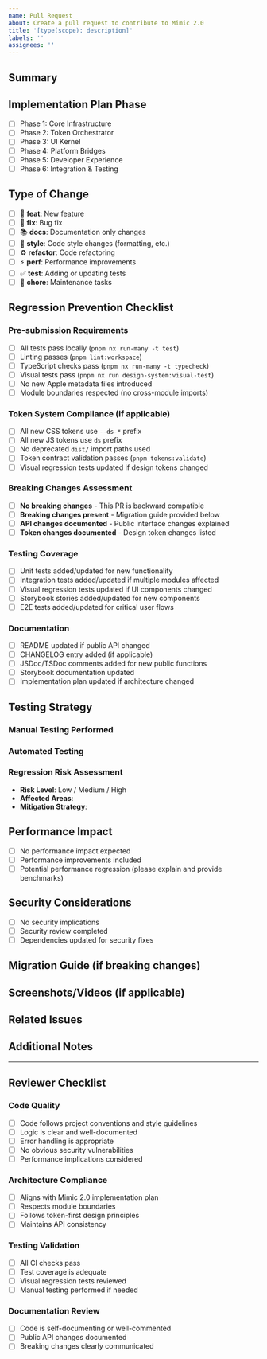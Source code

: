 ```yaml
---
name: Pull Request
about: Create a pull request to contribute to Mimic 2.0
title: '[type(scope): description]'
labels: ''
assignees: ''
---
```


## Summary

<!-- Brief description of what this PR accomplishes and why it's needed -->

## Implementation Plan Phase

<!-- Which phase of the Mimic 2.0 implementation plan does this target? -->

- [ ] Phase 1: Core Infrastructure
- [ ] Phase 2: Token Orchestrator
- [ ] Phase 3: UI Kernel
- [ ] Phase 4: Platform Bridges
- [ ] Phase 5: Developer Experience
- [ ] Phase 6: Integration & Testing

## Type of Change

- [ ] 🚀 **feat**: New feature
- [ ] 🐛 **fix**: Bug fix
- [ ] 📚 **docs**: Documentation only changes
- [ ] 🎨 **style**: Code style changes (formatting, etc.)
- [ ] ♻️ **refactor**: Code refactoring
- [ ] ⚡ **perf**: Performance improvements
- [ ] ✅ **test**: Adding or updating tests
- [ ] 🔧 **chore**: Maintenance tasks

## Regression Prevention Checklist

### Pre-submission Requirements

- [ ] All tests pass locally (`pnpm nx run-many -t test`)
- [ ] Linting passes (`pnpm lint:workspace`)
- [ ] TypeScript checks pass (`pnpm nx run-many -t typecheck`)
- [ ] Visual tests pass (`pnpm nx run design-system:visual-test`)
- [ ] No new Apple metadata files introduced
- [ ] Module boundaries respected (no cross-module imports)

### Token System Compliance (if applicable)

- [ ] All new CSS tokens use `--ds-*` prefix
- [ ] All new JS tokens use `ds` prefix
- [ ] No deprecated `dist/` import paths used
- [ ] Token contract validation passes (`pnpm tokens:validate`)
- [ ] Visual regression tests updated if design tokens changed

### Breaking Changes Assessment

- [ ] **No breaking changes** - This PR is backward compatible
- [ ] **Breaking changes present** - Migration guide provided below
- [ ] **API changes documented** - Public interface changes explained
- [ ] **Token changes documented** - Design token changes listed

### Testing Coverage

- [ ] Unit tests added/updated for new functionality
- [ ] Integration tests added/updated if multiple modules affected
- [ ] Visual regression tests updated if UI components changed
- [ ] Storybook stories added/updated for new components
- [ ] E2E tests added/updated for critical user flows

### Documentation

- [ ] README updated if public API changed
- [ ] CHANGELOG entry added (if applicable)
- [ ] JSDoc/TSDoc comments added for new public functions
- [ ] Storybook documentation updated
- [ ] Implementation plan updated if architecture changed

## Testing Strategy

### Manual Testing Performed

<!-- Describe what manual testing was done -->

### Automated Testing

<!-- List the specific tests that cover this change -->

### Regression Risk Assessment

- **Risk Level**: Low / Medium / High
- **Affected Areas**:
- **Mitigation Strategy**:

## Performance Impact

- [ ] No performance impact expected
- [ ] Performance improvements included
- [ ] Potential performance regression (please explain and provide benchmarks)

## Security Considerations

- [ ] No security implications
- [ ] Security review completed
- [ ] Dependencies updated for security fixes

## Migration Guide (if breaking changes)

<!-- If this PR includes breaking changes, provide a clear migration guide -->

## Screenshots/Videos (if applicable)

<!-- Add screenshots or videos showing the changes, especially for UI changes -->

## Related Issues

<!-- Link any related issues, e.g., "Closes #123" or "Relates to #456" -->

## Additional Notes

<!-- Any additional information that reviewers should know -->

---

## Reviewer Checklist

### Code Quality

- [ ] Code follows project conventions and style guidelines
- [ ] Logic is clear and well-documented
- [ ] Error handling is appropriate
- [ ] No obvious security vulnerabilities
- [ ] Performance implications considered

### Architecture Compliance

- [ ] Aligns with Mimic 2.0 implementation plan
- [ ] Respects module boundaries
- [ ] Follows token-first design principles
- [ ] Maintains API consistency

### Testing Validation

- [ ] All CI checks pass
- [ ] Test coverage is adequate
- [ ] Visual regression tests reviewed
- [ ] Manual testing performed if needed

### Documentation Review

- [ ] Code is self-documenting or well-commented
- [ ] Public API changes documented
- [ ] Breaking changes clearly communicated
